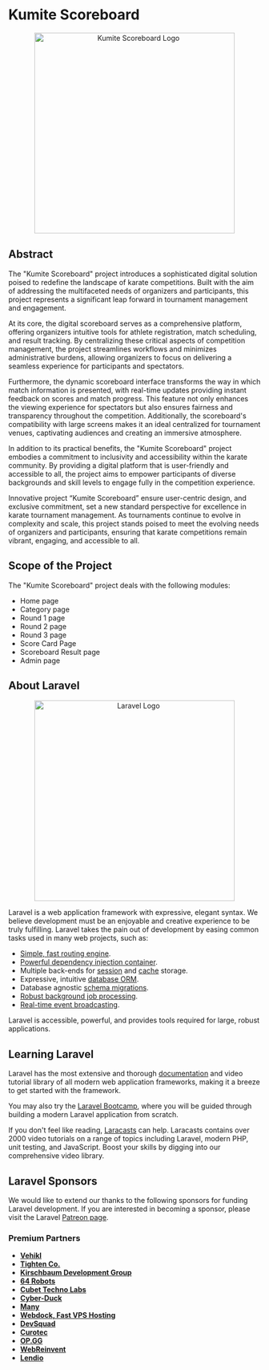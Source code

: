 # Kumite Scoreboard

<p align="center">
  <img src="https://www.karatecollection.com/wp-content/uploads/2024/03/rafael-aghayev.jpg" width="400" alt="Kumite Scoreboard Logo">
</p>

## Abstract

The "Kumite Scoreboard" project introduces a sophisticated digital solution poised to redefine the landscape of karate competitions. Built with the aim of addressing the multifaceted needs of organizers and participants, this project represents a significant leap forward in tournament management and engagement.

At its core, the digital scoreboard serves as a comprehensive platform, offering organizers intuitive tools for athlete registration, match scheduling, and result tracking. By centralizing these critical aspects of competition management, the project streamlines workflows and minimizes administrative burdens, allowing organizers to focus on delivering a seamless experience for participants and spectators.

Furthermore, the dynamic scoreboard interface transforms the way in which match information is presented, with real-time updates providing instant feedback on scores and match progress. This feature not only enhances the viewing experience for spectators but also ensures fairness and transparency throughout the competition. Additionally, the scoreboard's compatibility with large screens makes it an ideal centralized for tournament venues, captivating audiences and creating an immersive atmosphere.

In addition to its practical benefits, the "Kumite Scoreboard" project embodies a commitment to inclusivity and accessibility within the karate community. By providing a digital platform that is user-friendly and accessible to all, the project aims to empower participants of diverse backgrounds and skill levels to engage fully in the competition experience.

Innovative project “Kumite Scoreboard” ensure user-centric design, and exclusive commitment, set a new standard perspective for excellence in karate tournament management. As tournaments continue to evolve in complexity and scale, this project stands poised to meet the evolving needs of organizers and participants, ensuring that karate competitions remain vibrant, engaging, and accessible to all.

## Scope of the Project

The "Kumite Scoreboard" project deals with the following modules:

- Home page
- Category page
- Round 1 page
- Round 2 page
- Round 3 page
- Score Card Page
- Scoreboard Result page
- Admin page

## About Laravel

<p align="center"><a href="https://laravel.com" target="_blank"><img src="https://raw.githubusercontent.com/laravel/art/master/logo-lockup/5%20SVG/2%20CMYK/1%20Full%20Color/laravel-logolockup-cmyk-red.svg" width="400" alt="Laravel Logo"></a></p>

Laravel is a web application framework with expressive, elegant syntax. We believe development must be an enjoyable and creative experience to be truly fulfilling. Laravel takes the pain out of development by easing common tasks used in many web projects, such as:

- [Simple, fast routing engine](https://laravel.com/docs/routing).
- [Powerful dependency injection container](https://laravel.com/docs/container).
- Multiple back-ends for [session](https://laravel.com/docs/session) and [cache](https://laravel.com/docs/cache) storage.
- Expressive, intuitive [database ORM](https://laravel.com/docs/eloquent).
- Database agnostic [schema migrations](https://laravel.com/docs/migrations).
- [Robust background job processing](https://laravel.com/docs/queues).
- [Real-time event broadcasting](https://laravel.com/docs/broadcasting).

Laravel is accessible, powerful, and provides tools required for large, robust applications.

## Learning Laravel

Laravel has the most extensive and thorough [documentation](https://laravel.com/docs) and video tutorial library of all modern web application frameworks, making it a breeze to get started with the framework.

You may also try the [Laravel Bootcamp](https://bootcamp.laravel.com), where you will be guided through building a modern Laravel application from scratch.

If you don't feel like reading, [Laracasts](https://laracasts.com) can help. Laracasts contains over 2000 video tutorials on a range of topics including Laravel, modern PHP, unit testing, and JavaScript. Boost your skills by digging into our comprehensive video library.

## Laravel Sponsors

We would like to extend our thanks to the following sponsors for funding Laravel development. If you are interested in becoming a sponsor, please visit the Laravel [Patreon page](https://patreon.com/taylorotwell).

### Premium Partners

- **[Vehikl](https://vehikl.com/)**
- **[Tighten Co.](https://tighten.co)**
- **[Kirschbaum Development Group](https://kirschbaumdevelopment.com)**
- **[64 Robots](https://64robots.com)**
- **[Cubet Techno Labs](https://cubettech.com)**
- **[Cyber-Duck](https://cyber-duck.co.uk)**
- **[Many](https://www.many.co.uk)**
- **[Webdock, Fast VPS Hosting](https://www.webdock.io/en)**
- **[DevSquad](https://devsquad.com)**
- **[Curotec](https://www.curotec.com/services/technologies/laravel/)**
- **[OP.GG](https://op.gg)**
- **[WebReinvent](https://webreinvent.com/?utm_source=laravel&utm_medium=github&utm_campaign=patreon-sponsors)**
- **[Lendio](https://lendio.com)**
